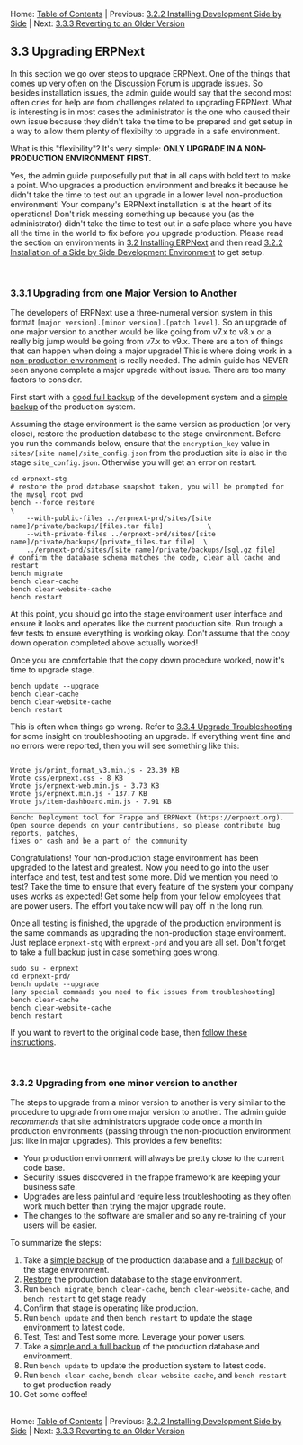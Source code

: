 Home: [Table of Contents](../ "Table of Contents") | Previous: [3.2.2 Installing Development Side by Side](install-dev "Installation of a Side by Side Development Environment") | Next: [3.3.3 Reverting to an Older Version](revert "Reverting to an Older Version")

## 3.3 Upgrading ERPNext

In this section we go over steps to upgrade ERPNext. One of the things that comes up very often on the [Discussion Forum](https://discuss.erpnext.com/ "ERPNext Discussion Forum") is upgrade issues. So besides installation issues, the admin guide would say that the second most often cries for help are from challenges related to upgrading ERPNext. What is interesting is in most cases the administrator is the one who caused their own issue because they didn't take the time to be prepared and get setup in a way to allow them plenty of flexibilty to upgrade in a safe environment.

What is this "flexibility"?  It's very simple: **ONLY UPGRADE IN A NON-PRODUCTION ENVIRONMENT FIRST.**

Yes, the admin guide purposefully put that in all caps with bold text to make a point. Who upgrades a production environment and breaks it because he didn't take the time to test out an upgrade in a lower level non-production environment! Your company's ERPNext installation is at the heart of its operations! Don't risk messing something up because you (as the administrator) didn't take the time to test out in a safe place where you have all the time in the world to fix before you upgrade production. Please read the section on environments in [3.2 Installing ERPNext](install "Installing ERPNext") and then read [3.2.2 Installation of a Side by Side Development Environment](install-dev "Installation of a Side by Side Development Environment") to get setup.

<a name="Major">&nbsp;</a>
### 3.3.1 Upgrading from one Major Version to Another

The developers of ERPNext use a three-numeral version system in this format `[major version].[minor version].[patch level]`. So an upgrade of one major version to another would be like going from v7.x to v8.x or a really big jump would be going from v7.x to v9.x.  There are a ton of things that can happen when doing a major upgrade! This is where doing work in a [non-production environment](install-dev "Installation of a Side by Side Development Environment") is really needed. The admin guide has NEVER seen anyone complete a major upgrade without issue. There are too many factors to consider.

First start with a [good full backup](backup#Full "Backing up ERPNext") of the development system and a [simple backup](backup#Simple "Backing up ERPNext") of the production system.
    
Assuming the stage environment is the same version as production (or very close), restore the production database to the stage environment. Before you run the commands below, ensure that the `encryption_key` value in  `sites/[site name]/site_config.json` from the production site is also in the stage `site_config.json`. Otherwise you will get an error on restart.

    cd erpnext-stg
    # restore the prod database snapshot taken, you will be prompted for the mysql root pwd
    bench --force restore                                                                               \
        --with-public-files ../erpnext-prd/sites/[site name]/private/backups/[files.tar file]           \     
        --with-private-files ../erpnext-prd/sites/[site name]/private/backups/[private_files.tar file]  \
        ../erpnext-prd/sites/[site name]/private/backups/[sql.gz file]
    # confirm the database schema matches the code, clear all cache and restart
    bench migrate
    bench clear-cache
    bench clear-website-cache
    bench restart

At this point, you should go into the stage environment user interface and ensure it looks and operates like the current production site. Run trough a few tests to ensure everything is working okay. Don't assume that the copy down operation completed above actually worked!

Once you are comfortable that the copy down procedure worked, now it's time to upgrade stage.

    bench update --upgrade
    bench clear-cache
    bench clear-website-cache
    bench restart

This is often when things go wrong. Refer to [3.3.4 Upgrade Troubleshooting](upgrade-trouble "Upgrade Troubleshooting") for some insight on troubleshooting an upgrade. If everything went fine and no errors were reported, then you will see something like this:

    ...
    Wrote js/print_format_v3.min.js - 23.39 KB
    Wrote css/erpnext.css - 8 KB
    Wrote js/erpnext-web.min.js - 3.73 KB
    Wrote js/erpnext.min.js - 137.7 KB
    Wrote js/item-dashboard.min.js - 7.91 KB
    ________________________________________________________________________________
    Bench: Deployment tool for Frappe and ERPNext (https://erpnext.org).
    Open source depends on your contributions, so please contribute bug reports, patches,
    fixes or cash and be a part of the community

Congratulations! Your non-production stage environment has been upgraded to the latest and greatest. Now you need to go into the user interface and test, test and test some more. Did we mention you need to test? Take the time to ensure that every feature of the system your company uses works as expected! Get some help from your fellow employees that are power users. The effort you take now will pay off in the long run.

Once all testing is finished, the upgrade of the production environment is the same commands as upgrading the non-production stage environment. Just replace `erpnext-stg` with `erpnext-prd` and you are all set. Don't forget to take a [full backup](backup#Full "Backing Up ERPNext") just in case something goes wrong.

    sudo su - erpnext
    cd erpnext-prd/
    bench update --upgrade
    [any special commands you need to fix issues from troubleshooting]
    bench clear-cache
    bench clear-website-cache
    bench restart

If you want to revert to the original code base, then [follow these instructions](revert "Reverting to an Older Version").

<a name="Minor">&nbsp;</a>
### 3.3.2 Upgrading from one minor version to another

The steps to upgrade from a minor version to another is very similar to the procedure to upgrade from one major version to another. The admin guide *recommends* that site administrators upgrade code once a month in production environments (passing through the non-production environment just like in major upgrades). This provides a few benefits:

* Your production environment will always be pretty close to the current code base.
* Security issues discovered in the frappe framework are keeping your business safe.
* Upgrades are less painful and require less troubleshooting as they often work much better than trying the major upgrade route.
* The changes to the software are smaller and so any re-training of your users will be easier.

To summarize the steps:

1. Take a [simple backup](backup#Simple "Backing up ERPNext") of the production database and a [full backup](backup#Full "Backing up ERPNext") of the stage environment.
1. [Restore](restore "Restoring from an ERPNext Backup") the production database to the stage environment.
1. Run `bench migrate`, `bench clear-cache`, `bench clear-website-cache`, and `bench restart` to get stage ready
1. Confirm that stage is operating like production.
1. Run `bench update` and then `bench restart` to update the stage environment to latest code.
1. Test, Test and Test some more. Leverage your power users.
1. Take a [simple and a full backup](backup "Backing up ERPNext") of the production database and environment.
1. Run `bench update` to update the production system to latest code.
1. Run `bench clear-cache`, `bench clear-website-cache`, and `bench restart` to get production ready
1. Get some coffee!<br /><br />

Home: [Table of Contents](../ "Table of Contents") | Previous: [3.2.2 Installing Development Side by Side](install-dev "Installation of a Side by Side Development Environment") | Next: [3.3.3 Reverting to an Older Version](revert "Reverting to an Older Version")
